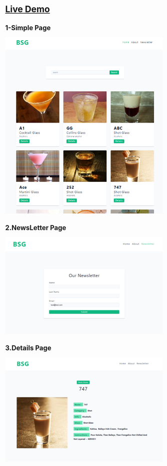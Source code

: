 
<h1><a href="https://bsg2101.github.io/mixMaster-bsg/">Live Demo</a></h1>

<h2>1-Simple Page</h2>
<img src="./forreadme/SinglePage.png" />
</hr></br>
<h2>2.NewsLetter Page</h2>
<img src="./forreadme/NewsLetter.png" />
</hr></br>
<h2>3.Details Page</h2>
<img src="./forreadme/Details.png" />
